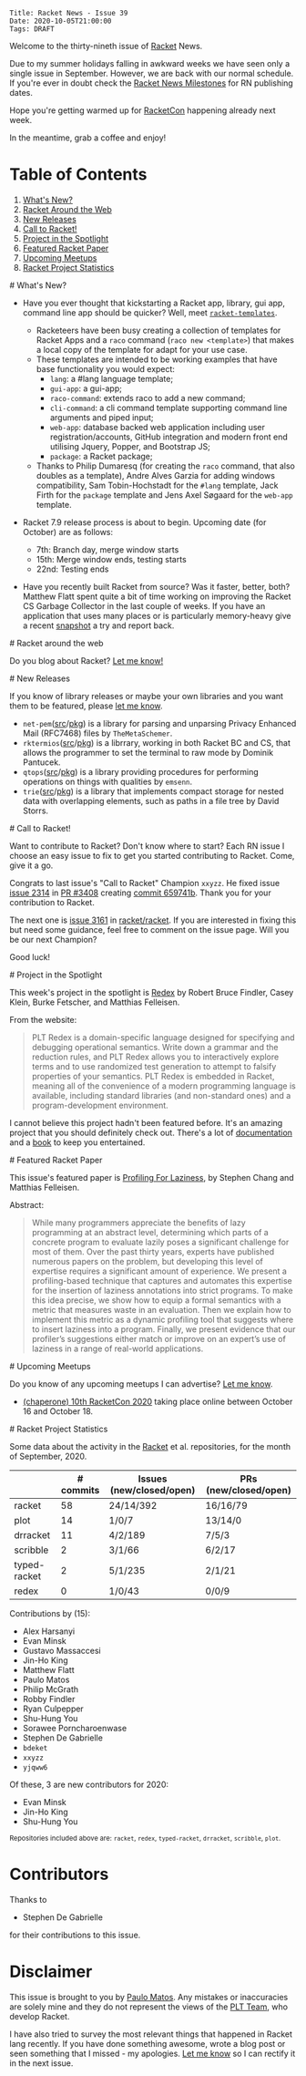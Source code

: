     Title: Racket News - Issue 39
    Date: 2020-10-05T21:00:00
    Tags: DRAFT

Welcome to the thirty-nineth issue of [Racket](https://www.racket-lang.org) News.

Due to my summer holidays falling in awkward weeks we have seen only a single issue in September. However, we are back with our normal schedule. If you're ever in doubt check the [Racket News Milestones](https://github.com/pmatos/racket-news/milestones) for RN publishing dates.

Hope you're getting warmed up for [RacketCon](https://con.racket-lang.org) happening already next week. 

In the meantime, grab a coffee and enjoy!

# Table of Contents

1. [What's New?](#whatsnew)
2. [Racket Around the Web](#aroundtheweb)
3. [New Releases](#newreleases)
4. [Call to Racket!](#calltoracket)
5. [Project in the Spotlight](#spotlight)
6. [Featured Racket Paper](#featuredpaper)
7. [Upcoming Meetups](#meetups)
8. [Racket Project Statistics](#stats)

<div id='whatsnew'/>
# What's New?

* Have you ever thought that kickstarting a Racket app, library, gui app, command line app should be quicker? Well, meet [`racket-templates`](https://github.com/racket-templates).
    * Racketeers have been busy creating a collection of templates for Racket Apps and a `raco` command (`raco new <template>`) that makes a local copy of the template for adapt for your use case.
    * These templates are intended to be working examples that have base functionality you would expect:
        * `lang`: a #lang language template;
        * `gui-app`: a gui-app;
        * `raco-command`: extends raco to add a new command;
        * `cli-command`: a cli command template supporting command line arguments and piped input;
        * `web-app`: database backed web application including user registration/accounts, GitHub integration and modern front end utilising Jquery, Popper, and Bootstrap JS;
        * `package`: a Racket package;
    * Thanks to Philip Dumaresq (for creating the `raco` command, that also doubles as a template), Andre Alves Garzia for adding windows compatibility, Sam Tobin-Hochstadt for the `#lang` template, Jack Firth for the `package` template and Jens Axel Søgaard for the `web-app` template.

* Racket 7.9 release process is about to begin. Upcoming date (for October) are as follows:
    * 7th: Branch day, merge window starts
    * 15th: Merge window ends, testing starts
    * 22nd: Testing ends 

* Have you recently built Racket from source? Was it faster, better, both? Matthew Flatt spent quite a bit of time working on improving the Racket CS Garbage Collector in the last couple of weeks. If you have an application that uses many places or is particularly memory-heavy give a recent [snapshot](https://www.cs.utah.edu/plt/snapshots/) a try and report back.

<div id='aroundtheweb'/>
# Racket around the web

Do you blog about Racket? [Let me know!](mailto:pmatos@linki.tools)

<div id='newreleases'/>
# New Releases

If you know of library releases or maybe your own libraries and you want them to be featured, please [let me know](mailto:pmatos@linki.tools).

* `net-pem`([src](https://github.com/themetaschemer/net-pem/tree/master)/[pkg](https://pkgs.racket-lang.org/package/net-pem)) is a library for parsing and unparsing Privacy Enhanced Mail (RFC7468) files by `TheMetaSchemer`.
* `rktermios`([src](https://gitlab.com/racketeer/rktermios)/[pkg](https://pkgs.racket-lang.org/package/rktermios)) is a librrary, working in both Racket BC and CS, that allows the programmer to set the terminal to raw mode by Dominik Pantucek.
* `qtops`([src](https://github.com/emsenn/qtops/tree/master)/[pkg](https://pkgs.racket-lang.org/package/qtops)) is a library providing procedures for performing operations on things with qualities by `emsenn`.
* `trie`([src](https://github.com/dstorrs/racket-trie/tree/master)/[pkg](https://pkgs.racket-lang.org/package/trie)) is a library that implements compact storage for nested data with overlapping elements, such as paths in a file tree by David Storrs.

<div id='calltoracket'/>
# Call to Racket!

Want to contribute to Racket? Don't know where to start? Each RN issue I choose an easy issue to fix to get you started contributing to Racket. Come, give it a go.

Congrats to last issue's "Call to Racket" Champion `xxyzz`. He fixed issue [issue 2314](https://github.com/racket/racket/issues/2314) in [PR #3408](https://github.com/racket/racket/pull/3408) creating [commit 659741b](https://github.com/racket/racket/commit/659741bb5852d23ed6359ff420cb3db7f38d34cb). Thank you for your contribution to Racket.

The next one is [issue 3161](https://github.com/racket/racket/issues/3161) in [racket/racket](https://github.com/racket/racket). If you are interested in fixing this but need some guidance, feel free to comment on the issue page. Will you be our next Champion?

Good luck!

<div id='spotlight'/>
# Project in the Spotlight

This week's project in the spotlight is [Redex](https://redex.racket-lang.org/) by Robert Bruce Findler, Casey Klein, Burke Fetscher, and Matthias Felleisen.

From the website:

> PLT Redex is a domain-specific language designed for specifying and debugging operational semantics. Write down a grammar and the reduction rules, and PLT Redex allows you to interactively explore terms and to use randomized test generation to attempt to falsify properties of your semantics.
> PLT Redex is embedded in Racket, meaning all of the convenience of a modern programming language is available, including standard libraries (and non-standard ones) and a program-development environment. 

I cannot believe this project hadn't been featured before. It's an amazing project that you should definitely check out. There's a lot of [documentation](https://docs.racket-lang.org/redex/index.html) and a [book](https://mitpress.mit.edu/books/semantics-engineering-plt-redex) to keep you entertained.

<div id='featuredpaper'/>
# Featured Racket Paper

This issue's featured paper is [Profiling For Laziness](https://drive.google.com/file/d/1nmKdCsbh_ULYqUDeOEdyJus6y2Buq5eN/view?usp=sharing), by Stephen Chang and Matthias Felleisen.

Abstract:

> While many programmers appreciate the benefits of lazy programming at an abstract level, determining which parts of a concrete program to evaluate lazily poses a significant challenge for most of them. Over the past thirty years, experts have published numerous papers on the problem, but developing this level of expertise requires a significant amount of experience.
> We present a profiling-based technique that captures and automates this expertise for the insertion of laziness annotations into strict programs. To make this idea precise, we show how to equip a formal semantics with a metric that measures waste in an evaluation. Then we explain how to implement this metric as a dynamic profiling tool that suggests where to insert laziness into a program. Finally, we present evidence that our profiler’s suggestions either match or improve on an expert’s use of laziness in a range of real-world applications.

<div id='meetups'/>
# Upcoming Meetups

Do you know of any upcoming meetups I can advertise? [Let me know](mailto:pmatos@linki.tools).

* [(chaperone) 10th RacketCon 2020](https://con.racket-lang.org/) taking place online between October 16 and October 18.

<div id='stats'/>
# Racket Project Statistics

Some data about the activity in the [Racket](https://github.com/racket) et al. repositories, for the month of September, 2020.

<!-- Repo racket -->
<!-- # Commits: 58 -->
<!-- Issues: 24/14/392 -->
<!-- PRs: 16/16/79 -->

<!-- Repo plot -->
<!-- # Commits: 14 -->
<!-- Issues: 1/0/7 -->
<!-- PRs: 13/14/0 -->

<!-- Repo drracket -->
<!-- # Commits: 11 -->
<!-- Issues: 4/2/189 -->
<!-- PRs: 7/5/3 -->

<!-- Repo scribble -->
<!-- # Commits: 2 -->
<!-- Issues: 3/1/66 -->
<!-- PRs: 6/2/17 -->

<!-- Repo typed-racket -->
<!-- # Commits: 2 -->
<!-- Issues: 5/1/235 -->
<!-- PRs: 2/1/21 -->

<!-- Repo redex -->
<!-- # Commits: 0 -->
<!-- Issues: 1/0/43 -->
<!-- PRs: 0/0/9 -->

<div class="table-wrapper">
<table class="fl-table">
<thead>
<tr><th></th><th># commits</th><th>Issues (new/closed/open)</th><th>PRs (new/closed/open)</th></tr>
</thead>
<tr><td>racket</td><td>58</td>           <td>24/14/392</td>        <td>16/16/79</td></tr>
<tr><td>plot</td><td>14</td>             <td>1/0/7</td>            <td>13/14/0</td></tr>
<tr><td>drracket</td><td>11</td>         <td>4/2/189</td>          <td>7/5/3</td></tr>
<tr><td>scribble</td><td>2</td>          <td>3/1/66</td>           <td>6/2/17</td></tr>
<tr><td>typed-racket</td><td>2</td>      <td>5/1/235</td>          <td>2/1/21</td></tr>
<tr><td>redex</td><td>0</td>             <td>1/0/43</td>           <td>0/0/9</td></tr>
</table>
</div>

Contributions by (15):

* Alex Harsanyi
* Evan Minsk
* Gustavo Massaccesi
* Jin-Ho King
* Matthew Flatt
* Paulo Matos
* Philip McGrath
* Robby Findler
* Ryan Culpepper
* Shu-Hung You
* Sorawee Porncharoenwase
* Stephen De Gabrielle
* `bdeket`
* `xxyzz`
* `yjqww6`

Of these, 3 are new contributors for 2020:

* Evan Minsk
* Jin-Ho King
* Shu-Hung You

<small>Repositories included above are: `racket`, `redex`, `typed-racket`, `drracket`, `scribble`, `plot`.</small>

# Contributors

Thanks to

* Stephen De Gabrielle

for their contributions to this issue.

# Disclaimer

This issue is brought to you by [Paulo Matos](mailto:pmatos@linki.tools). Any mistakes or inaccuracies are solely mine and
they do not represent the views of the [PLT Team](http://www.racket-lang.org/team.html), who develop Racket.

I have also tried to survey the most relevant things that happened in Racket lang recently. If you have done something awesome, wrote a blog post or seen something that I missed - my apologies. [Let me know](mailto:pmatos@linki.tools) so I can rectify it in the next issue.
